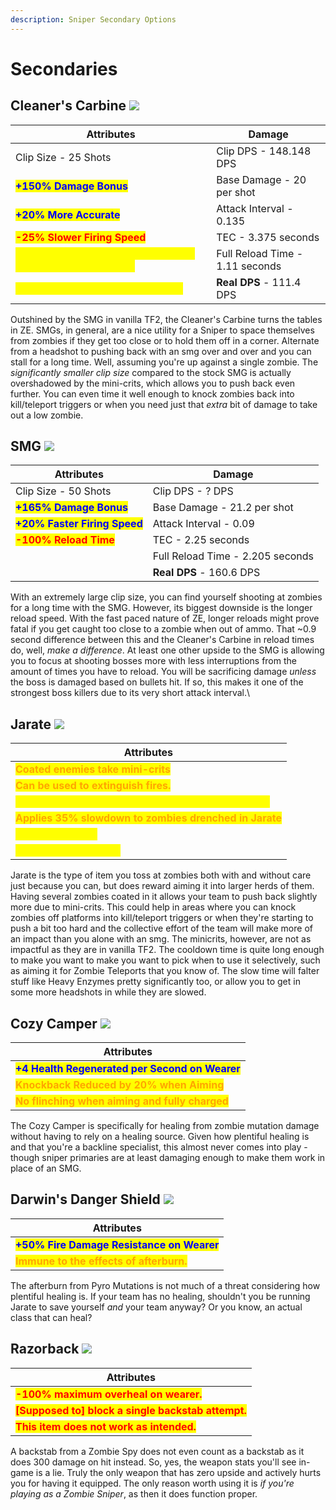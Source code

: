 ```yaml
---
description: Sniper Secondary Options
---
```


# Secondaries

## Cleaner's Carbine   ![](<../../../.gitbook/assets/100px-Item\_icon\_Cleaner's\_Carbine (1).png>)

| Attributes                                                                                         | Damage                          |
| -------------------------------------------------------------------------------------------------- | ------------------------------- |
| Clip Size - 25 Shots                                                                               | Clip DPS - 148.148 DPS          |
| <mark style="color:blue;">**+150% Damage Bonus**</mark>                                            | Base Damage - 20 per shot       |
| <mark style="color:blue;">**+20% More Accurate**</mark>                                            | Attack Interval - 0.135         |
| <mark style="color:red;">**-25% Slower Firing Speed**</mark>                                       | TEC - 3.375 seconds             |
| <mark style="color:yellow;">**Secondary fire when charged grants mini-crits for 8 seconds**</mark> | Full Reload Time - 1.11 seconds |
| <mark style="color:yellow;">**Dealing damage fills charge meter**</mark>                           | **Real DPS** - 111.4 DPS        |

Outshined by the SMG in vanilla TF2, the Cleaner's Carbine turns the tables in ZE. SMGs, in general, are a nice utility for a Sniper to space themselves from zombies if they get too close or to hold them off in a corner. Alternate from a headshot to pushing back with an smg over and over and you can stall for a long time. Well, assuming you're up against a single zombie. The _significantly smaller clip size_ compared to the stock SMG is actually overshadowed by the mini-crits, which allows you to push back even further. You can even time it well enough to knock zombies back into kill/teleport triggers or when you need just that _extra_ bit of damage to take out a low zombie.

## SMG   ![](<../../../.gitbook/assets/100px-Item\_icon\_SMG (1).png>)

| Attributes                                                      | Damage                           |
| --------------------------------------------------------------- | -------------------------------- |
| Clip Size - 50 Shots                                            | Clip DPS - ? DPS                 |
| <mark style="color:blue;">**+165% Damage Bonus**</mark>         | Base Damage - 21.2 per shot      |
|  <mark style="color:blue;">**+20% Faster Firing Speed**</mark>  | Attack Interval - 0.09           |
| <mark style="color:red;">**-100% Reload Time**</mark>           | TEC - 2.25 seconds               |
|                                                                 | Full Reload Time - 2.205 seconds |
|                                                                 | **Real DPS** - 160.6 DPS         |

With an extremely large clip size, you can find yourself shooting at zombies for a long time with the SMG. However, its biggest downside is the longer reload speed. With the fast paced nature of ZE, longer reloads might prove fatal if you get caught too close to a zombie when out of ammo. That \~0.9 second difference between this and the Cleaner's Carbine in reload times do, well, _make a difference_. At least one other upside to the SMG is allowing you to focus at shooting bosses more with less interruptions from the amount of times you have to reload. You will be sacrificing damage _unless_ the boss is damaged based on bullets hit. If so, this makes it one of the strongest boss killers due to its very short attack interval.\


## Jarate   ![](../../../.gitbook/assets/100px-Item\_icon\_Jarate.png)

| Attributes                                                                                |
| ----------------------------------------------------------------------------------------- |
| <mark style="color:orange;">**Coated enemies take mini-crits**</mark>                     |
| <mark style="color:orange;">**Can be used to extinguish fires.**</mark>                   |
| <mark style="color:yellow;">Extinguishing teammates reduces cooldown by -20%</mark>       |
| <mark style="color:orange;">**Applies 35% slowdown to zombies drenched in Jarate**</mark> |
| <mark style="color:yellow;">**Cooldown is 60s**</mark>                                    |
| <mark style="color:yellow;">**Effect duration is 10s**</mark>                             |

Jarate is the type of item you toss at zombies both with and without care just because you can, but does reward aiming it into larger herds of them. Having several zombies coated in it allows your team to push back slightly more due to mini-crits. This could help in areas where you can knock zombies off platforms into kill/teleport triggers or when they're starting to push a bit too hard and the collective effort of the team will make more of an impact than you alone with an smg. The minicrits, however, are not as impactful as they are in vanilla TF2. The cooldown time is quite long enough to make you want to make you want to pick when to use it selectively, such as aiming it for Zombie Teleports that you know of. The slow time will falter stuff like Heavy Enzymes pretty significantly too, or allow you to get in some more headshots in while they are slowed.

## Cozy Camper   ![](../../../.gitbook/assets/100px-Item\_icon\_Cozy\_Camper.png)

| Attributes                                                                        |
| --------------------------------------------------------------------------------- |
| <mark style="color:blue;">**+4 Health Regenerated per Second on Wearer**</mark>   |
| <mark style="color:orange;">**Knockback Reduced by 20% when Aiming**</mark>       |
| <mark style="color:orange;">**No flinching when aiming and fully charged**</mark> |

The Cozy Camper is specifically for healing from zombie mutation damage without having to rely on a healing source. Given how plentiful healing is and that you're a backline specialist, this almost never comes into play - though sniper primaries are at least damaging enough to make them work in place of an SMG.

## Darwin's Danger Shield   ![](../../../.gitbook/assets/100px-Item\_icon\_Darwin's\_Danger\_Shield.png)

| Attributes                                                                 |
| -------------------------------------------------------------------------- |
| <mark style="color:blue;">**+50% Fire Damage Resistance on Wearer**</mark> |
| <mark style="color:orange;">**Immune to the effects of afterburn.**</mark> |

The afterburn from Pyro Mutations is not much of a threat considering how plentiful healing is. If your team has no healing, shouldn't you be running Jarate to save yourself _and_ your team anyway? Or you know, an actual class that can heal?

## Razorback   ![](../../../.gitbook/assets/100px-Item\_icon\_Razorback.png)

| Attributes                                                                          |
| ----------------------------------------------------------------------------------- |
| <mark style="color:red;">**-100% maximum overheal on wearer.**</mark>               |
| <mark style="color:red;">**\[Supposed to] block a single backstab attempt.**</mark> |
| <mark style="color:red;">**This item does not work as intended.**</mark>            |

A backstab from a Zombie Spy does not even count as a backstab as it does 300 damage on hit instead. So, yes, the weapon stats you'll see in-game is a lie. Truly the only weapon that has zero upside and actively hurts you for having it equipped. The only reason worth using it is _if you're playing as a Zombie Sniper_, as then it does function proper.
